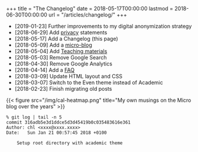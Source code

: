 +++
title = "The Changelog"
date = 2018-05-17T00:00:00
lastmod = 2018-06-30T00:00:00
url = "/articles/changelog/"
+++

* [2019-01-23] Further improvements to my digital anonymization strategy
* [2018-06-29] Add [privacy](/privacy/) statements
* [2018-05-17] Add a Changelog (this page)
* [2018-05-09] Add a [micro-blog](/micro/)
* [2018-05-04] Add [Teaching materials](/teaching/)
* [2018-05-03] Remove Google Search
* [2018-04-30] Remove Google Analytics
* [2018-04-14] Add a [FAQ](/articles/how-i-do/)
* [2018-03-09] Update HTML layout and CSS
* [2018-03-07] Switch to the Even theme instead of Academic
* [2018-02-23] Finish migrating old posts

{{< figure src="/img/cal-heatmap.png" title="My own musings on the Micro blog over the years" >}}

```
% git log | tail -n 5
commit 316adb5e3d1ddce5d3d45419b0c035483616e361
Author: chl <xxxx@xxxx.xxxx>
Date:   Sun Jan 21 00:57:45 2018 +0100

    Setup root directory with academic theme
```
